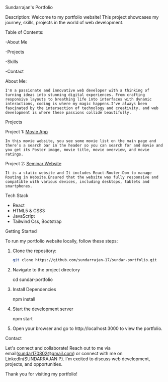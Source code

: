 Sundarrajan's Portfolio

Description:
    Welcome to my portfolio website! This project showcases my journey, skills, projects in the world of web development.

Table of Contents:

  -About Me
  
  -Projects
  
  -Skills
  
  -Contact

About Me:

    I'm a passionate and innovative web developer with a thinking of turning ideas into stunning digital experiences. From crafting responsive layouts to breathing life into interfaces with dynamic interactions, coding is where my magic happens.I've always been fascinated by the intersection of technology and creativity, and web development is where these passions collide beautifully.

Projects

Project 1: [Movie App](https://github.com/sundarrajan-17/Movie)

    In this movie website, you see some movie list on the main page and there’s a search bar in the header so you can search for and movie and you get its Poster image, movie title, movie overview, and movie ratings.


Project 2: [Seminar Website](https://github.com/sundarrajan-17/react-seminar-website)

    It is a static website and It includes React-Router-Dom to manage Routing in Website.Ensured that the website was fully responsive and compatible with various devices, including desktops, tablets and smartphones.


Tech Stack

- React
- HTML5 & CSS3
- JavaScript
- Tailwind Css, Bootstrap

Getting Started

To run my portfolio website locally, follow these steps:

1. Clone the repository:

   ```bash
   git clone https://github.com/sundarrajan-17/sundar-portfolio.git

2. Navigate to the project directory

   cd sundar-portfolio

3. Install Dependencies

   npm install

4. Start the development server

   npm start

5. Open your browser and go to http://localhost:3000 to view the portfolio.


Contact

Let's connect and collaborate! Reach out to me via email(sundar170802@gmail.com) or connect with me on LinkedIn(SUNDARRAJAN P). I'm excited to discuss web development, projects, and opportunities.

Thank you for visiting my portfolio!
